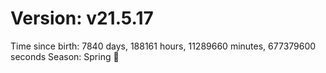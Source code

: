 # Version: v21.5.17
Time since birth: 7840 days, 188161 hours, 11289660 minutes, 677379600 seconds
Season: Spring 🌸
